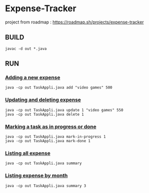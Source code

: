 # Expense-Tracker
project from roadmap : https://roadmap.sh/projects/expense-tracker


## BUILD 
```
javac -d out *.java 
```
## RUN

### <ins>Adding a new expense</ins>
```
java -cp out TaskAppli.java add "video games" 500
```
### <ins>Updating and deleting expense</ins>
```
java -cp out TaskAppli.java update 1 "video games" 550
java -cp out TaskAppli.java delete 1
```
### <ins>Marking a task as in progress or done</ins>
```
java -cp out TaskAppli.java mark-in-progress 1
java -cp out TaskAppli.java mark-done 1
```
### <ins>Listing all expense</ins>
```
java -cp out TaskAppli.java summary
```

### <ins>Listing expense by month</ins>
```
java -cp out TaskAppli.java summary 3
```
